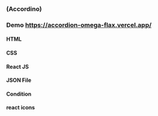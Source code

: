 ### (Accordino)

### Demo https://accordion-omega-flax.vercel.app/
#### HTML
#### CSS
#### React JS
#### JSON File
#### Condition
#### react icons
